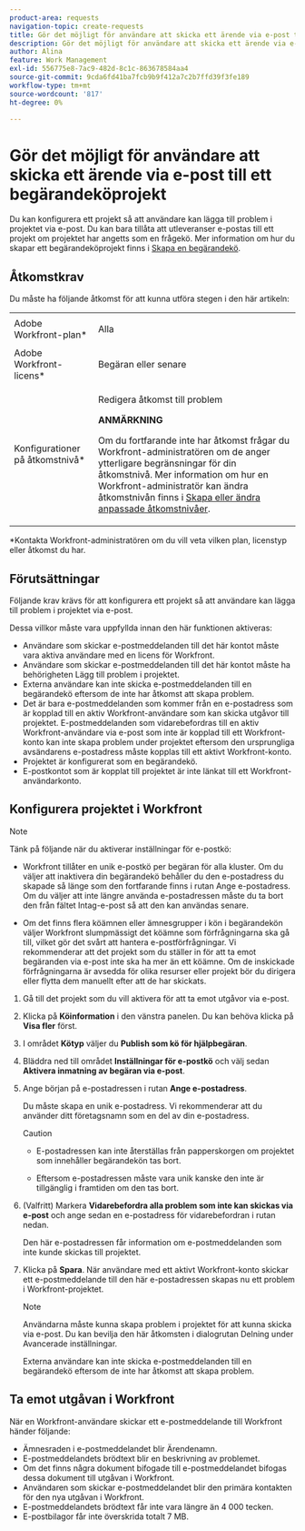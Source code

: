 ```yaml
---
product-area: requests
navigation-topic: create-requests
title: Gör det möjligt för användare att skicka ett ärende via e-post till ett begärandeköprojekt
description: Gör det möjligt för användare att skicka ett ärende via e-post till ett begärandeköprojekt
author: Alina
feature: Work Management
exl-id: 556775e8-7ac9-482d-8c1c-863678584aa4
source-git-commit: 9cda6fd41ba7fcb9b9f412a7c2b7ffd39f3fe189
workflow-type: tm+mt
source-wordcount: '817'
ht-degree: 0%

---
```


# Gör det möjligt för användare att skicka ett ärende via e-post till ett begärandeköprojekt

<!--
<p style="color: #ff1493;" data-mc-conditions="QuicksilverOrClassic.Draft mode">(NOTE:&nbsp;When updating POP account information here, also update information in these articles: Allowing users to reply to email notifications, Configuring Email Notifications, Understanding the Queue Details Tab in a Project )</p>
-->

Du kan konfigurera ett projekt så att användare kan lägga till problem i projektet via e-post. Du kan bara tillåta att utleveranser e-postas till ett projekt om projektet har angetts som en frågekö. Mer information om hur du skapar ett begärandeköprojekt finns i [Skapa en begärandekö](../../../manage-work/requests/create-and-manage-request-queues/create-request-queue.md).

## Åtkomstkrav

Du måste ha följande åtkomst för att kunna utföra stegen i den här artikeln:

<table style="table-layout:auto"> 
 <col> 
 </col> 
 <col> 
 </col> 
 <tbody> 
  <tr> 
   <td role="rowheader">Adobe Workfront-plan*</td> 
   <td> <p>Alla</p> </td> 
  </tr> 
  <tr> 
   <td role="rowheader">Adobe Workfront-licens*</td> 
   <td> <p>Begäran eller senare</p> </td> 
  </tr> 
  <tr> 
   <td role="rowheader">Konfigurationer på åtkomstnivå*</td> 
   <td> <p>Redigera åtkomst till problem</p> <p><b>ANMÄRKNING</b>

Om du fortfarande inte har åtkomst frågar du Workfront-administratören om de anger ytterligare begränsningar för din åtkomstnivå. Mer information om hur en Workfront-administratör kan ändra åtkomstnivån finns i <a href="../../../administration-and-setup/add-users/configure-and-grant-access/create-modify-access-levels.md" class="MCXref xref">Skapa eller ändra anpassade åtkomstnivåer</a>.</p> </td>
</tr> <!--
   <tr data-mc-conditions="QuicksilverOrClassic.Draft mode"> 
    <td role="rowheader">Object permissions</td> 
    <td> <p>To configure the request queue, you must have Manage permissions to the project.</p> <p>For information on requesting additional access, see <a href="../../../workfront-basics/grant-and-request-access-to-objects/request-access.md" class="MCXref xref">Request access to objects </a>.<br></p> </td> 
   </tr>
  --> 
 </tbody> 
</table>

&#42;Kontakta Workfront-administratören om du vill veta vilken plan, licenstyp eller åtkomst du har.

## Förutsättningar

Följande krav krävs för att konfigurera ett projekt så att användare kan lägga till problem i projektet via e-post.

Dessa villkor måste vara uppfyllda innan den här funktionen aktiveras:

* Användare som skickar e-postmeddelanden till det här kontot måste vara aktiva användare med en licens för Workfront.
* Användare som skickar e-postmeddelanden till det här kontot måste ha behörigheten Lägg till problem i projektet.
* Externa användare kan inte skicka e-postmeddelanden till en begärandekö eftersom de inte har åtkomst att skapa problem.
* Det är bara e-postmeddelanden som kommer från en e-postadress som är kopplad till en aktiv Workfront-användare som kan skicka utgåvor till projektet. E-postmeddelanden som vidarebefordras till en aktiv Workfront-användare via e-post som inte är kopplad till ett Workfront-konto kan inte skapa problem under projektet eftersom den ursprungliga avsändarens e-postadress måste kopplas till ett aktivt Workfront-konto.
* Projektet är konfigurerat som en begärandekö.
* E-postkontot som är kopplat till projektet är inte länkat till ett Workfront-användarkonto.

## Konfigurera projektet i Workfront

>[!NOTE]
>
>Tänk på följande när du aktiverar inställningar för e-postkö:
>
>* Workfront tillåter en unik e-postkö per begäran för alla kluster. Om du väljer att inaktivera din begärandekö behåller du den e-postadress du skapade så länge som den fortfarande finns i rutan Ange e-postadress. Om du väljer att inte längre använda e-postadressen måste du ta bort den från fältet Intag-e-post så att den kan användas senare.
>
>* Om det finns flera köämnen eller ämnesgrupper i kön i begärandekön väljer Workfront slumpmässigt det köämne som förfrågningarna ska gå till, vilket gör det svårt att hantera e-postförfrågningar.
>Vi rekommenderar att det projekt som du ställer in för att ta emot begäranden via e-post inte ska ha mer än ett köämne. Om de inskickade förfrågningarna är avsedda för olika resurser eller projekt bör du dirigera eller flytta dem manuellt efter att de har skickats.

1. Gå till det projekt som du vill aktivera för att ta emot utgåvor via e-post.
1. Klicka på **Köinformation** i den vänstra panelen. Du kan behöva klicka på **Visa fler** först.
1. I området **Kötyp** väljer du **Publish som kö för hjälpbegäran**.

1. Bläddra ned till området **Inställningar för e-postkö** och välj sedan **Aktivera inmatning av begäran via e-post**.

1. Ange början på e-postadressen i rutan **Ange e-postadress**.

   Du måste skapa en unik e-postadress. Vi rekommenderar att du använder ditt företagsnamn som en del av din e-postadress.

   >[!CAUTION]
   >
   >* E-postadressen kan inte återställas från papperskorgen om projektet som innehåller begärandekön tas bort.
   >
   >* Eftersom e-postadressen måste vara unik kanske den inte är tillgänglig i framtiden om den tas bort.
   <!--
   >This was the case previously, but it's not working this way anymore, since August 2022: * Emails forwarded to this email address are not added as issues to the project in&nbsp;Workfront. Only emails created from this email address are added as issues.
   -->

1. (Valfritt) Markera **Vidarebefordra alla problem som inte kan skickas via e-post** och ange sedan en e-postadress för vidarebefordran i rutan nedan.

   Den här e-postadressen får information om e-postmeddelanden som inte kunde skickas till projektet.

1. Klicka på **Spara**. När användare med ett aktivt Workfront-konto skickar ett e-postmeddelande till den här e-postadressen skapas nu ett problem i Workfront-projektet.

   >[!NOTE]
   >
   >Användarna måste kunna skapa problem i projektet för att kunna skicka via e-post. Du kan bevilja den här åtkomsten i dialogrutan Delning under Avancerade inställningar.
   >
   >Externa användare kan inte skicka e-postmeddelanden till en begärandekö eftersom de inte har åtkomst att skapa problem.

## Ta emot utgåvan i Workfront

När en Workfront-användare skickar ett e-postmeddelande till Workfront händer följande:

* Ämnesraden i e-postmeddelandet blir Ärendenamn.
* E-postmeddelandets brödtext blir en beskrivning av problemet.
* Om det finns några dokument bifogade till e-postmeddelandet bifogas dessa dokument till utgåvan i Workfront.
* Användaren som skickar e-postmeddelandet blir den primära kontakten för den nya utgåvan i Workfront.
* E-postmeddelandets brödtext får inte vara längre än 4 000 tecken.
* E-postbilagor får inte överskrida totalt 7 MB.
